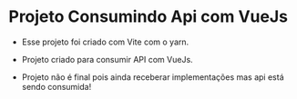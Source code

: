 # Projeto Consumindo Api com VueJs

* Esse projeto foi criado com Vite com o yarn.

* Projeto criado para consumir API com VueJs.

* Projeto não é final pois ainda receberar implementações mas api está sendo consumida!
